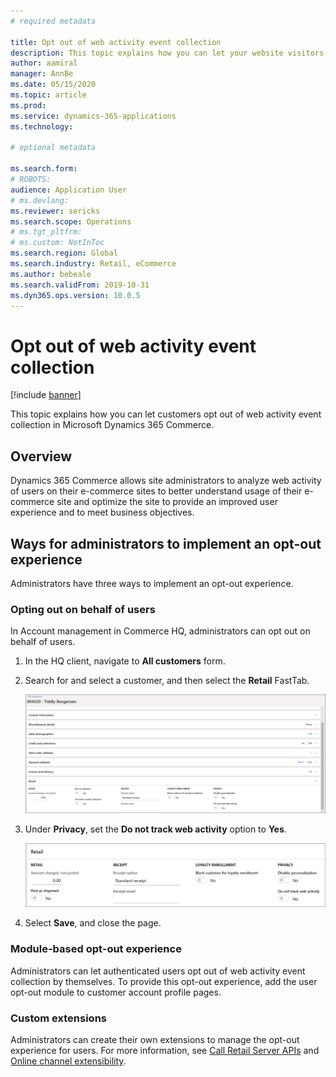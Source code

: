 ```yaml
---
# required metadata

title: Opt out of web activity event collection
description: This topic explains how you can let your website visitors opt out of web activity event collection in Microsoft Dynamics 365 Commerce. 
author: aamiral
manager: AnnBe
ms.date: 05/15/2020
ms.topic: article
ms.prod: 
ms.service: dynamics-365-applications
ms.technology: 

# optional metadata

ms.search.form: 
# ROBOTS: 
audience: Application User
# ms.devlang: 
ms.reviewer: sericks
ms.search.scope: Operations
# ms.tgt_pltfrm: 
# ms.custom: NotInToc
ms.search.region: Global
ms.search.industry: Retail, eCommerce
ms.author: bebeale
ms.search.validFrom: 2019-10-31
ms.dyn365.ops.version: 10.0.5
---
```


# Opt out of web activity event collection
[!include [banner](includes/banner.md)]

This topic explains how you can let customers opt out of web activity event collection in Microsoft Dynamics 365 Commerce.

## Overview

Dynamics 365 Commerce allows site administrators to analyze web activity of users on their e-commerce sites to better understand usage of their e-commerce site and optimize the site to provide an improved user experience and to meet business objectives.


## Ways for administrators to implement an opt-out experience

Administrators have three ways to implement an opt-out experience.

### Opting out on behalf of users

In Account management in Commerce HQ, administrators can opt out on behalf of users.

1. In the HQ client, navigate to **All customers** form.
1. Search for and select a customer, and then select the **Retail** FastTab.

    ![Retail FastTab](../../commerce/media/Disablepersonalizationpart1.png)

1. Under **Privacy**, set the **Do not track web activity** option to **Yes**.

    ![Privacy settings](../../commerce/media/Disablepersonalizationpart2.png)

1. Select **Save**, and close the page.

### Module-based opt-out experience

Administrators can let authenticated users opt out of web activity event collection by themselves. To provide this opt-out experience, add the user opt-out module to customer account profile pages.

### Custom extensions

Administrators can create their own extensions to manage the opt-out experience for users. For more information, see [Call Retail Server APIs](e-commerce-extensibility/call-retail-server-apis.md) and [Online channel extensibility](e-commerce-extensibility/overview.md).
